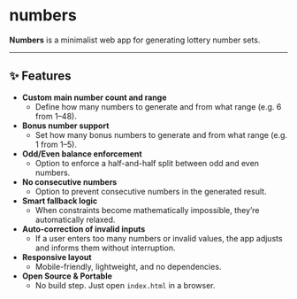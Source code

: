# numbers

**Numbers** is a minimalist web app for generating lottery number sets.

---

## ✨ Features

- **Custom main number count and range**
  - Define how many numbers to generate and from what range (e.g. 6 from 1–48).
- **Bonus number support**
  - Set how many bonus numbers to generate and from what range (e.g. 1 from 1–5).
- **Odd/Even balance enforcement**
  - Option to enforce a half-and-half split between odd and even numbers.
- **No consecutive numbers**
  - Option to prevent consecutive numbers in the generated result.
- **Smart fallback logic**
  - When constraints become mathematically impossible, they’re automatically relaxed.
- **Auto-correction of invalid inputs**
  - If a user enters too many numbers or invalid values, the app adjusts and informs them without interruption.
- **Responsive layout**
  - Mobile-friendly, lightweight, and no dependencies.
- **Open Source & Portable**
  - No build step. Just open `index.html` in a browser.
